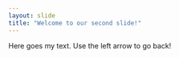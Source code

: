 ```yaml
---
layout: slide
title: "Welcome to our second slide!"
---
```

Here goes my text.
Use the left arrow to go back!
